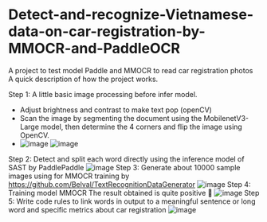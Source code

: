 # Detect-and-recognize-Vietnamese-data-on-car-registration-by-MMOCR-and-PaddleOCR
A project to test model Paddle and MMOCR to read car registration photos
A quick description of how the project works.

Step 1: A little basic image processing before infer model.
- Adjust brightness and contrast to make text pop (openCV)
- Scan the image by segmenting the document using the MobilenetV3-Large model, then determine the 4 corners and flip the image using OpenCV.
- ![image](https://github.com/nndang27/Detect-and-recognize-Vietnamese-data-on-car-registration-by-MMOCR-and-PaddleOCR/assets/97721662/6896e978-60a2-448c-803e-ac72573a677d)
![image](https://github.com/nndang27/Detect-and-recognize-Vietnamese-data-on-car-registration-by-MMOCR-and-PaddleOCR/assets/97721662/4f724929-e31c-4133-a55d-12a1dd015d9b)

Step 2: Detect and split each word directly using the inference model of SAST by PaddlePaddle
![image](https://github.com/nndang27/Detect-and-recognize-Vietnamese-data-on-car-registration-by-MMOCR-and-PaddleOCR/assets/97721662/bdced1ce-c8b6-473f-859d-968b28585dd2)
Step 3: Generate about 10000 sample images using for MMOCR training by https://github.com/Belval/TextRecognitionDataGenerator
![image](https://github.com/nndang27/Detect-and-recognize-Vietnamese-data-on-car-registration-by-MMOCR-and-PaddleOCR/assets/97721662/785e38be-3745-4802-b06c-224d510bd797)
Step 4: Training model MMOCR 
The result obtained is quite positive 🤭
![image](https://github.com/nndang27/Detect-and-recognize-Vietnamese-data-on-car-registration-by-MMOCR-and-PaddleOCR/assets/97721662/1ec01822-1eb4-4d38-8772-601f51e1db56)
Step 5: Write code rules to link words in output to a meaningful sentence or long word and specific metrics about car registration 
![image](https://github.com/nndang27/Detect-and-recognize-Vietnamese-data-on-car-registration-by-MMOCR-and-PaddleOCR/assets/97721662/081744a1-cf09-454d-a962-7c18626ca08d)
